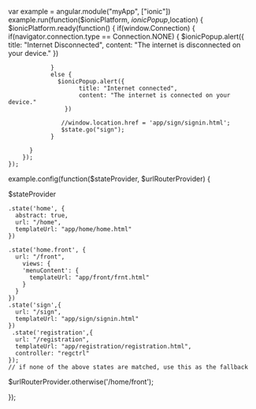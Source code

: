 
var example = angular.module("myApp", ["ionic"])
     example.run(function($ionicPlatform, $ionicPopup,$location) {
        $ionicPlatform.ready(function() {
            if(window.Connection) {
                if(navigator.connection.type == Connection.NONE) {
                    $ionicPopup.alert({
                        title: "Internet Disconnected",
                        content: "The internet is disconnected on your device."
                    })
                    
                }
                else {
                  $ionicPopup.alert({
                        title: "Internet connected",
                        content: "The internet is connected on your device."
                    })
                    
                   //window.location.href = 'app/sign/signin.html';
                   $state.go("sign"); 
                }
            
          }
        });
    });

 example.config(function($stateProvider, $urlRouterProvider) {

 
  $stateProvider


    .state('home', {
      abstract: true,
      url: "/home",
      templateUrl: "app/home/home.html"
    })

    .state('home.front', {
      url: "/front",
        views: {
        'menuContent': {
          templateUrl: "app/front/frnt.html"                    
        }
      }
    })
    .state('sign',{
      url: "/sign",
      templateUrl: "app/sign/signin.html"
    })
     .state('registration',{
      url: "/registration",
      templateUrl: "app/registration/registration.html",
      controller: "regctrl"
    });
    // if none of the above states are matched, use this as the fallback
  $urlRouterProvider.otherwise('/home/front');

});
